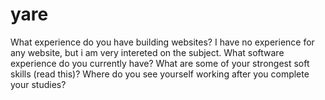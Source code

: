 # yare
What experience do you have building websites? 
I have no experience for any website, but i am very intereted on the subject.
What software experience do you currently have?
What are some of your strongest soft skills (read this)?
Where do you see yourself working after you complete your studies?
